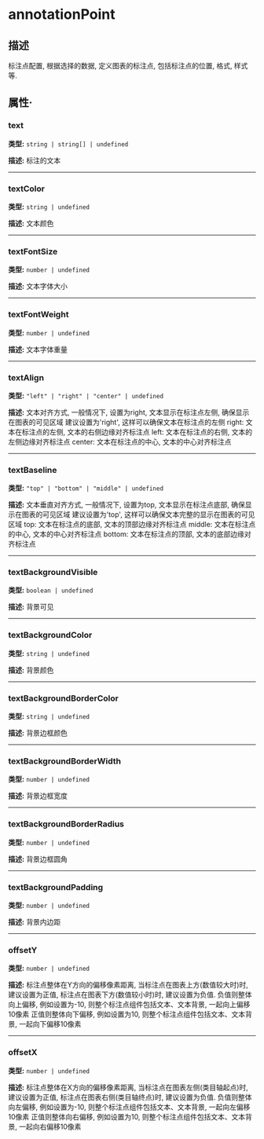 # annotationPoint
## 描述
标注点配置, 根据选择的数据, 定义图表的标注点, 包括标注点的位置, 格式, 样式等.


## 属性·

### text

**类型:** `string | string[] | undefined`

**描述:**
标注的文本

---

### textColor

**类型:** `string | undefined`

**描述:**
文本颜色

---

### textFontSize

**类型:** `number | undefined`

**描述:**
文本字体大小

---

### textFontWeight

**类型:** `number | undefined`

**描述:**
文本字体重量

---

### textAlign

**类型:** `"left" | "right" | "center" | undefined`

**描述:**
文本对齐方式, 一般情况下, 设置为right, 文本显示在标注点左侧, 确保显示在图表的可见区域
建议设置为'right', 这样可以确保文本在标注点的左侧
right: 文本在标注点的左侧, 文本的右侧边缘对齐标注点
left: 文本在标注点的右侧, 文本的左侧边缘对齐标注点
center: 文本在标注点的中心, 文本的中心对齐标注点

---

### textBaseline

**类型:** `"top" | "bottom" | "middle" | undefined`

**描述:**
文本垂直对齐方式, 一般情况下, 设置为top, 文本显示在标注点底部, 确保显示在图表的可见区域
建议设置为'top', 这样可以确保文本完整的显示在图表的可见区域
top: 文本在标注点的底部, 文本的顶部边缘对齐标注点
middle: 文本在标注点的中心, 文本的中心对齐标注点
bottom: 文本在标注点的顶部, 文本的底部边缘对齐标注点

---

### textBackgroundVisible

**类型:** `boolean | undefined`

**描述:**
背景可见

---

### textBackgroundColor

**类型:** `string | undefined`

**描述:**
背景颜色

---

### textBackgroundBorderColor

**类型:** `string | undefined`

**描述:**
背景边框颜色

---

### textBackgroundBorderWidth

**类型:** `number | undefined`

**描述:**
背景边框宽度

---

### textBackgroundBorderRadius

**类型:** `number | undefined`

**描述:**
背景边框圆角

---

### textBackgroundPadding

**类型:** `number | undefined`

**描述:**
背景内边距

---

### offsetY

**类型:** `number | undefined`

**描述:**
标注点整体在Y方向的偏移像素距离, 当标注点在图表上方(数值较大时)时, 建议设置为正值, 标注点在图表下方(数值较小时)时, 建议设置为负值.
负值则整体向上偏移, 例如设置为-10, 则整个标注点组件包括文本、文本背景, 一起向上偏移10像素
正值则整体向下偏移, 例如设置为10, 则整个标注点组件包括文本、文本背景, 一起向下偏移10像素

---

### offsetX

**类型:** `number | undefined`

**描述:**
标注点整体在X方向的偏移像素距离, 当标注点在图表左侧(类目轴起点)时, 建议设置为正值, 标注点在图表右侧(类目轴终点)时, 建议设置为负值.
负值则整体向左偏移, 例如设置为-10, 则整个标注点组件包括文本、文本背景, 一起向左偏移10像素
正值则整体向右偏移, 例如设置为10, 则整个标注点组件包括文本、文本背景, 一起向右偏移10像素